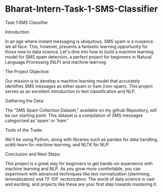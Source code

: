 # Bharat-Intern-Task-1-SMS-Classifier
Task 1:SMS Classifier


Introduction

In an age where instant messaging is ubiquitous, SMS spam is a nuisance we all face. This, however, presents a fantastic learning opportunity for those new to data science. Let's dive into how to build a machine learning model for SMS spam detection, a perfect project for beginners in Natural Language Processing (NLP) and machine learning.

The Project Objective:

Our mission is to develop a machine learning model that accurately identifies SMS messages as either spam or ham (non-spam). This project serves as an excellent introduction to text classification and NLP.


Gathering the Data:

The "SMS Spam Collection Dataset," available on my github Repository, will be our starting point. This dataset is a compilation of SMS messages categorized as 'spam' or 'ham.'


Tools of the Trade:

We'll be using Python, along with libraries such as pandas for data handling, scikit-learn for machine learning, and NLTK for NLP.


Conclusion and Next Steps:

This project is a great way for beginners to get hands-on experience with machine learning and NLP. As you grow more comfortable, you can experiment with advanced techniques like text normalization (stemming, lemmatization) and TF-IDF vectorization. The world of data science is vast and exciting, and projects like these are your first step towards mastering it.
